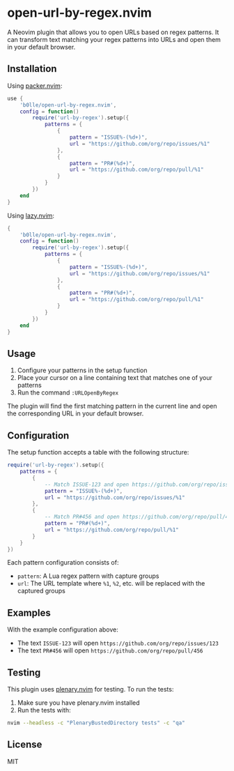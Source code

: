 # open-url-by-regex.nvim

A Neovim plugin that allows you to open URLs based on regex patterns. It can transform text matching your regex patterns into URLs and open them in your default browser.

## Installation

Using [packer.nvim](https://github.com/wbthomason/packer.nvim):

```lua
use {
    'b0lle/open-url-by-regex.nvim',
    config = function()
        require('url-by-regex').setup({
            patterns = {
                {
                    pattern = "ISSUE%-(%d+)",
                    url = "https://github.com/org/repo/issues/%1"
                },
                {
                    pattern = "PR#(%d+)",
                    url = "https://github.com/org/repo/pull/%1"
                }
            }
        })
    end
}
```

Using [lazy.nvim](https://github.com/folke/lazy.nvim):

```lua
{
    'b0lle/open-url-by-regex.nvim',
    config = function()
        require('url-by-regex').setup({
            patterns = {
                {
                    pattern = "ISSUE%-(%d+)",
                    url = "https://github.com/org/repo/issues/%1"
                },
                {
                    pattern = "PR#(%d+)",
                    url = "https://github.com/org/repo/pull/%1"
                }
            }
        })
    end
}
```

## Usage

1. Configure your patterns in the setup function
2. Place your cursor on a line containing text that matches one of your patterns
3. Run the command `:URLOpenByRegex`

The plugin will find the first matching pattern in the current line and open the corresponding URL in your default browser.

## Configuration

The setup function accepts a table with the following structure:

```lua
require('url-by-regex').setup({
    patterns = {
        {
            -- Match ISSUE-123 and open https://github.com/org/repo/issues/123
            pattern = "ISSUE%-(%d+)",
            url = "https://github.com/org/repo/issues/%1"
        },
        {
            -- Match PR#456 and open https://github.com/org/repo/pull/456
            pattern = "PR#(%d+)",
            url = "https://github.com/org/repo/pull/%1"
        }
    }
})
```

Each pattern configuration consists of:

- `pattern`: A Lua regex pattern with capture groups
- `url`: The URL template where `%1`, `%2`, etc. will be replaced with the captured groups

## Examples

With the example configuration above:

- The text `ISSUE-123` will open `https://github.com/org/repo/issues/123`
- The text `PR#456` will open `https://github.com/org/repo/pull/456`

## Testing

This plugin uses [plenary.nvim](https://github.com/nvim-lua/plenary.nvim) for testing. To run the tests:

1. Make sure you have plenary.nvim installed
2. Run the tests with:

```bash
nvim --headless -c "PlenaryBustedDirectory tests" -c "qa"
```

## License

MIT
